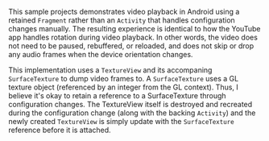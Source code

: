 This sample projects demonstrates video playback in Android using a retained `Fragment` rather than an `Activity` that handles configuration changes manually.  The resulting experience is identical to how the YouTube app handles rotation during video playback.  In other words, the video does not need to be paused, rebuffered, or reloaded, and does not skip or drop any audio frames when the device orientation changes.

This implementation uses a `TextureView` and its accompaning `SurfaceTexture` to dump video frames to.  A `SurfaceTexture` uses a GL texture object (referenced by an integer from the GL context).  Thus, I believe it's okay to retain a reference to a SurfaceTexture through configuration changes.  The TextureView itself is destroyed and recreated during the configuration change (along with the backing `Activity`) and the newly created `TextureView` is simply update with the `SurfaceTexture` reference before it is attached.
